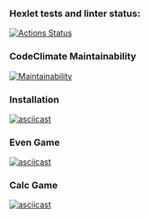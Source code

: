 ### Hexlet tests and linter status:
[![Actions Status](https://github.com/vladislav1923/backend-project-lvl1/actions/workflows/hexlet-check.yml/badge.svg)](https://github.com/vladislav1923/backend-project-lvl1/actions)

### CodeClimate Maintainability
[![Maintainability](https://api.codeclimate.com/v1/badges/887d2b9c72e84c2cc7b0/maintainability)](https://codeclimate.com/github/vladislav1923/backend-project-lvl1/maintainability)

### Installation
[![asciicast](https://asciinema.org/a/MUmYKzcnaSgsjOMN6wezWIW46.svg)](https://asciinema.org/a/MUmYKzcnaSgsjOMN6wezWIW46)

### Even Game
[![asciicast](https://asciinema.org/a/3pFvfqqQcOo37buM8seApHrGc.svg)](https://asciinema.org/a/3pFvfqqQcOo37buM8seApHrGc)

### Calc Game
[![asciicast](https://asciinema.org/a/ZggGgV45FBl2AsOzSyJd4ssN9.svg)](https://asciinema.org/a/ZggGgV45FBl2AsOzSyJd4ssN9)
